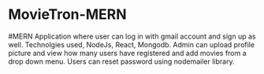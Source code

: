 # MovieTron-MERN
#MERN Application where user can log in with gmail account and sign up as well.  Technolgies used, NodeJs, React, Mongodb.  Admin can upload profile picture and view how many users have registered and add movies from a drop down menu. Users can reset password using nodemailer library.
